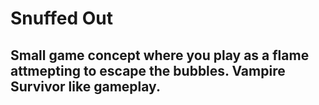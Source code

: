 # Snuffed Out

## Small game concept where you play as a flame attmepting to escape the bubbles. Vampire Survivor like gameplay.